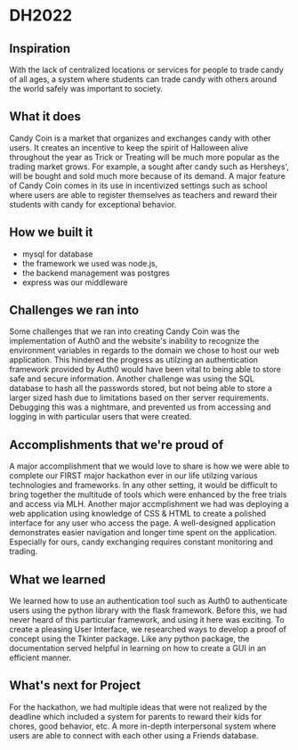# DH2022

## Inspiration
With the lack of centralized locations or services for people to trade candy of all ages, a system where students can trade candy with others around the world safely was important to society.

## What it does
Candy Coin is a market that organizes and exchanges candy with other users. It creates an incentive to keep the spirit of Halloween alive throughout the year as Trick or Treating will be much more popular as the trading market grows. For example, a sought after candy such as Hersheys', will be bought and sold much more because of its demand. A major feature of Candy Coin comes in its use in incentivized settings such as school where users are able to register themselves as teachers and reward their students with candy for exceptional behavior.

## How we built it
- mysql for database
- the framework we used was node.js, 
- the backend management was postgres
- express was our middleware

## Challenges we ran into
Some challenges that we ran into creating Candy Coin was the implementation of Auth0 and the website's inability to recognize the environment variables in regards to the domain we chose to host our web application. This hindered the progress as utilzing an authentication framework provided by Auth0 would have been vital to being able to store safe and secure information. 
Another challenge was using the SQL database to hash all the passwords stored, but not being able to store a larger sized hash due to limitations based on ther server requirements. Debugging this was a nightmare, and prevented us from accessing and logging in with particular users that were created. 
## Accomplishments that we're proud of
A major accomplishment that we would love to share is how we were able to complete our FIRST major hackathon ever in our life utilzing various technologies and frameworks. In any other setting, it would be difficult to bring together the multitude of tools which were enhanced by the free trials and access via MLH.
Another major accmplishment we had was deploying a web application using knowledge of CSS & HTML to create a polished interface for any user who access the page. A well-designed application demonstrates easier navigation and longer time spent on the application. Especially for ours, candy exchanging requires constant monitoring and trading.

## What we learned 
We learned how to use an authentication tool such as Auth0 to authenticate users using the python library with the flask framework. Before this, we had never heard of this particular framework, and using it here was exciting. 
To create a pleasing User Interface, we researched ways to develop a proof of concept using the Tkinter package. Like any python package, the documentation served helpful in learning on how to create a GUI in an efficient manner.  

## What's next for Project
For the hackathon, we had multiple ideas that were not realized by the deadline which included a system for parents to reward their kids for chores, good behavior, etc. A more in-depth interpersonal system where users are able to connect with each other using a Friends database. 
